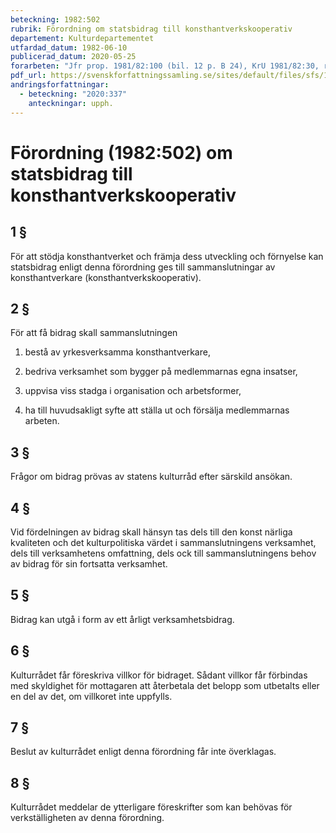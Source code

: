```yaml
---
beteckning: 1982:502
rubrik: Förordning om statsbidrag till konsthantverkskooperativ
departement: Kulturdepartementet
utfardad_datum: 1982-06-10
publicerad_datum: 2020-05-25
forarbeten: "Jfr prop. 1981/82:100 (bil. 12 p. B 24), KrU 1981/82:30, rskr 1981/82:360"
pdf_url: https://svenskforfattningssamling.se/sites/default/files/sfs/1982-06/SFS1982-502.pdf
andringsforfattningar:
  - beteckning: "2020:337"
    anteckningar: upph.
---
```


# Förordning (1982:502) om statsbidrag till konsthantverkskooperativ

## 1 §

För att stödja konsthantverket och främja dess utveckling och förnyelse kan statsbidrag enligt denna förordning ges till sammanslutningar av konsthantverkare (konsthantverkskooperativ).

## 2 §

För att få bidrag skall sammanslutningen

1. bestå av yrkesverksamma konsthantverkare,

2. bedriva verksamhet som bygger på medlemmarnas egna insatser,

3. uppvisa viss stadga i organisation och arbetsformer,

4. ha till huvudsakligt syfte att ställa ut och försälja medlemmarnas arbeten.

## 3 §

Frågor om bidrag prövas av statens kulturråd efter särskild ansökan.

## 4 §

Vid fördelningen av bidrag skall hänsyn tas dels till den konst närliga kvaliteten och det kulturpolitiska värdet i sammanslutningens verksamhet, dels till verksamhetens omfattning, dels ock till sammanslutningens behov av bidrag för sin fortsatta verksamhet.

## 5 §

Bidrag kan utgå i form av ett årligt verksamhetsbidrag.

## 6 §

Kulturrådet får föreskriva villkor för bidraget. Sådant villkor får förbindas med skyldighet för mottagaren att återbetala det belopp som utbetalts eller en del av det, om villkoret inte uppfylls.

## 7 §

Beslut av kulturrådet enligt denna förordning får inte överklagas.

## 8 §

Kulturrådet meddelar de ytterligare föreskrifter som kan behövas för verkställigheten av denna förordning.